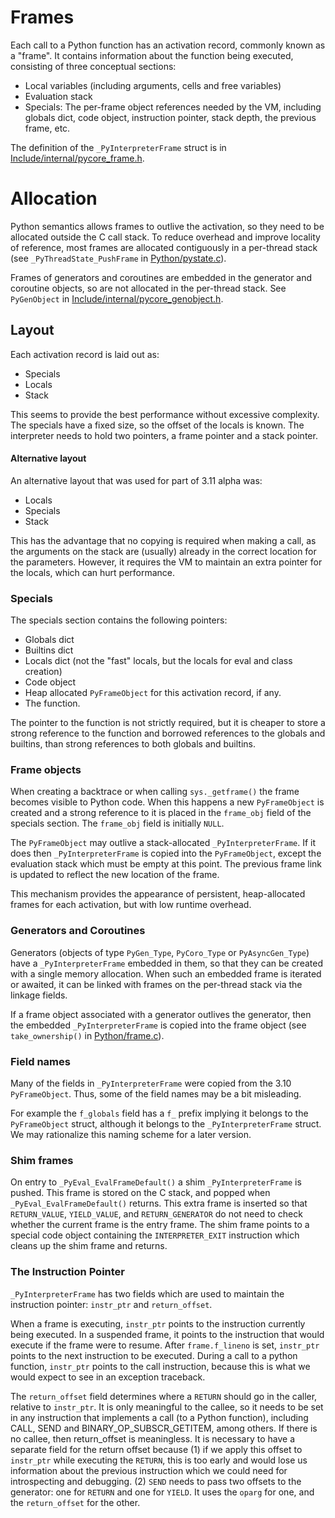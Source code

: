 # Frames

Each call to a Python function has an activation record, commonly known as a
"frame". It contains information about the function being executed, consisting
of three conceptual sections:

* Local variables (including arguments, cells and free variables)
* Evaluation stack
* Specials: The per-frame object references needed by the VM, including
  globals dict, code object, instruction pointer, stack depth, the
  previous frame, etc.

The definition of the `_PyInterpreterFrame` struct is in
[Include/internal/pycore_frame.h](../Include/internal/pycore_frame.h).

# Allocation

Python semantics allows frames to outlive the activation, so they need to
be allocated outside the C call stack. To reduce overhead and improve locality
of reference, most frames are allocated contiguously in a per-thread stack
(see `_PyThreadState_PushFrame` in [Python/pystate.c](../Python/pystate.c)).

Frames of generators and coroutines are embedded in the generator and coroutine
objects, so are not allocated in the per-thread stack. See `PyGenObject` in
[Include/internal/pycore_genobject.h](../Include/internal/pycore_genobject.h).

## Layout

Each activation record is laid out as:

* Specials
* Locals
* Stack

This seems to provide the best performance without excessive complexity.
The specials have a fixed size, so the offset of the locals is known. The
interpreter needs to hold two pointers, a frame pointer and a stack pointer.

#### Alternative layout

An alternative layout that was used for part of 3.11 alpha was:

* Locals
* Specials
* Stack

This has the advantage that no copying is required when making a call,
as the arguments on the stack are (usually) already in the correct
location for the parameters. However, it requires the VM to maintain
an extra pointer for the locals, which can hurt performance.

### Specials

The specials section contains the following pointers:

* Globals dict
* Builtins dict
* Locals dict (not the "fast" locals, but the locals for eval and class creation)
* Code object
* Heap allocated `PyFrameObject` for this activation record, if any.
* The function.

The pointer to the function is not strictly required, but it is cheaper to
store a strong reference to the function and borrowed references to the globals
and builtins, than strong references to both globals and builtins.

### Frame objects

When creating a backtrace or when calling `sys._getframe()` the frame becomes
visible to Python code. When this happens a new `PyFrameObject` is created
and a strong reference to it is placed in the `frame_obj` field of the specials
section. The `frame_obj` field is initially `NULL`.

The `PyFrameObject` may outlive a stack-allocated `_PyInterpreterFrame`.
If it does then `_PyInterpreterFrame` is copied into the `PyFrameObject`,
except the evaluation stack which must be empty at this point.
The previous frame link is updated to reflect the new location of the frame.

This mechanism provides the appearance of persistent, heap-allocated
frames for each activation, but with low runtime overhead.

### Generators and Coroutines

Generators (objects of type `PyGen_Type`, `PyCoro_Type` or
`PyAsyncGen_Type`) have a `_PyInterpreterFrame` embedded in them, so
that they can be created with a single memory allocation.
When such an embedded frame is iterated or awaited, it can be linked with
frames on the per-thread stack via the linkage fields.

If a frame object associated with a generator outlives the generator, then
the embedded `_PyInterpreterFrame` is copied into the frame object (see
`take_ownership()` in [Python/frame.c](../Python/frame.c)).

### Field names

Many of the fields in `_PyInterpreterFrame` were copied from the 3.10 `PyFrameObject`.
Thus, some of the field names may be a bit misleading.

For example the `f_globals` field has a `f_` prefix implying it belongs to the
`PyFrameObject` struct, although it belongs to the `_PyInterpreterFrame` struct.
We may rationalize this naming scheme for a later version.


### Shim frames

On entry to `_PyEval_EvalFrameDefault()` a shim `_PyInterpreterFrame` is pushed.
This frame is stored on the C stack, and popped when `_PyEval_EvalFrameDefault()`
returns. This extra frame is inserted so that `RETURN_VALUE`, `YIELD_VALUE`, and
`RETURN_GENERATOR` do not need to check whether the current frame is the entry frame.
The shim frame points to a special code object containing the `INTERPRETER_EXIT`
instruction which cleans up the shim frame and returns.


### The Instruction Pointer

`_PyInterpreterFrame` has two fields which are used to maintain the instruction
pointer: `instr_ptr` and `return_offset`.

When a frame is executing, `instr_ptr` points to the instruction currently being
executed. In a suspended frame, it points to the instruction that would execute
if the frame were to resume. After `frame.f_lineno` is set, `instr_ptr` points to
the next instruction to be executed. During a call to a python function,
`instr_ptr` points to the call instruction, because this is what we would expect
to see in an exception traceback.

The `return_offset` field determines where a `RETURN` should go in the caller,
relative to `instr_ptr`.  It is only meaningful to the callee, so it needs to
be set in any instruction that implements a call (to a Python function),
including CALL, SEND and BINARY_OP_SUBSCR_GETITEM, among others. If there is no
callee, then return_offset is meaningless. It is necessary to have a separate
field for the return offset because (1) if we apply this offset to `instr_ptr`
while executing the `RETURN`, this is too early and would lose us information
about the previous instruction which we could need for introspecting and
debugging. (2) `SEND` needs to pass two offsets to the generator: one for
`RETURN` and one for `YIELD`. It uses the `oparg` for one, and the
`return_offset` for the other.
